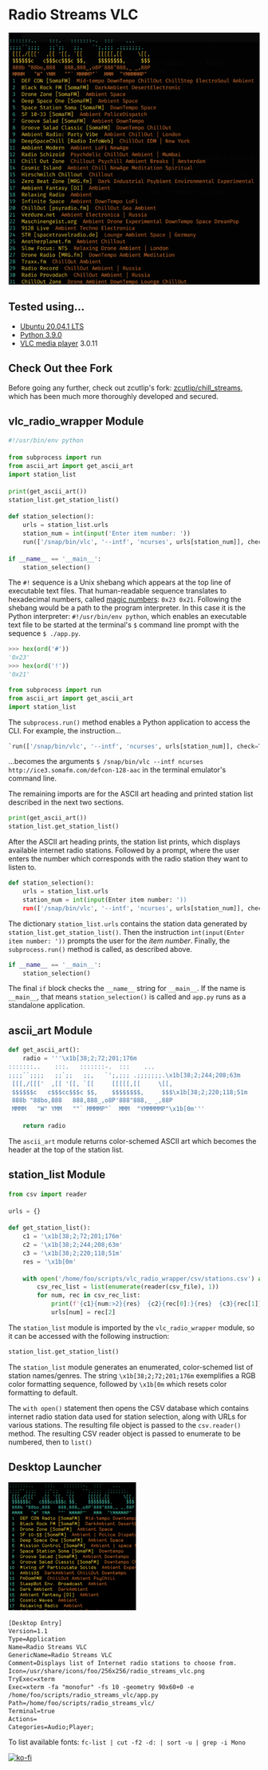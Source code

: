 # Radio Streams VLC

![Radio Streams VLC](screen_capture.png)

## Tested using...

- [Ubuntu 20.04.1 LTS](https://releases.ubuntu.com/20.04/)
- [Python 3.9.0](https://docs.python.org/3.9/)
- [VLC media player](https://snapcraft.io/vlc) 3.0.11

## Check Out thee Fork

Before going any further, check out zcutlip's fork: [zcutlip/chill_streams](https://github.com/zcutlip/chill_streams), which has been much more thoroughly developed and secured.

## vlc_radio_wrapper Module

```python
#!/usr/bin/env python

from subprocess import run
from ascii_art import get_ascii_art
import station_list

print(get_ascii_art())
station_list.get_station_list()

def station_selection():
    urls = station_list.urls
    station_num = int(input('Enter item number: '))
    run(['/snap/bin/vlc', '--intf', 'ncurses', urls[station_num]], check=True)

if __name__ == '__main__':
    station_selection()
```

The `#!` sequence is a Unix shebang which appears at the top line of executable text files. That human-readable sequence translates to hexadecimal numbers, called [magic numbers](https://en.wikipedia.org/wiki/Shebang_(Unix)#Magic_number): `0x23 0x21`. Following the shebang would be a path to the program interpreter. In this case it is the Python interpreter: `#!/usr/bin/env python`, which enables an executable text file to be started at the terminal's `$` command line prompt with the sequence `$ ./app.py`.

```python
>>> hex(ord('#'))
'0x23'
>>> hex(ord('!'))
'0x21'
```

```python
from subprocess import run
from ascii_art import get_ascii_art
import station_list
```

The `subprocess.run()` method enables a Python application to access the CLI. For example, the instruction...

```python
`run(['/snap/bin/vlc', '--intf', 'ncurses', urls[station_num]], check=True)`
```

...becomes the arguments `$ /snap/bin/vlc --intf ncurses http://ice3.somafm.com/defcon-128-aac` in the terminal emulator's command line.

The remaining imports are for the ASCII art heading and printed station list described in the next two sections.

```python
print(get_ascii_art())
station_list.get_station_list()
```

After the ASCII art heading prints, the station list prints, which displays available internet radio stations. Followed by a prompt, where the user enters the number which corresponds with the radio station they want to listen to.

```python
def station_selection():
    urls = station_list.urls
    station_num = int(input(Enter item number: '))
    run(['/snap/bin/vlc', '--intf', 'ncurses', urls[station_num]], check=True)
```

The dictionary `station_list.urls` contains the station data generated by `station_list.get_station_list()`. Then the instruction `int(input(Enter item number: '))` prompts the user for the _item number_. Finally, the `subprocess.run()` method is called, as described above.

```python
if __name__ == '__main__':
    station_selection()
```

The final `if` block checks the `__name__` string for `__main__`. If the name is `__main__`, that means `station_selection()` is called and `app.py` runs as a standalone application.

## ascii_art Module

```python
def get_ascii_art():
    radio = '''\x1b[38;2;72;201;176m
:::::::..    :::.   :::::::-.  :::    ...
;;;;``;;;;   ;;`;;   ;;,   `';,;;; .;;;;;;;.\x1b[38;2;244;208;63m
 [[[,/[[['  ,[[ '[[, `[[     [[[[[,[[     \[[,
 $$$$$$c   c$$$cc$$$c $$,    $$$$$$$$,     $$$\x1b[38;2;220;118;51m
 888b "88bo,888   888,888_,o8P'888"888,_ _,88P
 MMMM   "W" YMM   ""` MMMMP"`  MMM  "YMMMMMP"\x1b[0m'''

    return radio
```

The `ascii_art` module returns color-schemed ASCII art which becomes the header at the top of the station list.

## station_list Module

```python
from csv import reader

urls = {}

def get_station_list():
    c1 = '\x1b[38;2;72;201;176m'
    c2 = '\x1b[38;2;244;208;63m'
    c3 = '\x1b[38;2;220;118;51m'
    res = '\x1b[0m'

    with open('/home/foo/scripts/vlc_radio_wrapper/csv/stations.csv') as csv_file:
        csv_rec_list = list(enumerate(reader(csv_file), 1))
        for num, rec in csv_rec_list:
            print(f'{c1}{num:>2}{res}  {c2}{rec[0]:}{res}  {c3}{rec[1]}{res}')
            urls[num] = rec[2]
```

The `station_list` module is imported by the `vlc_radio_wrapper` module, so it can be accessed with the following instruction:

```python
station_list.get_station_list()
```

The `station_list` module generates an enumerated, color-schemed list of station names/genres. The string `\x1b[38;2;72;201;176m` exemplifies a RGB color formatting sequence, followed by `\x1b[0m` which resets color formatting to default.

The `with open()` statement then opens the CSV database which contains internet radio station data used for station selection, along with URLs for various stations. The resulting file object is passed to the `csv.reader()` method. The resulting CSV reader object is passed to enumerate to be numbered, then to `list()` 

## Desktop Launcher

![Desktop Icon Image](radio_streams_vlc.png)

```shell
[Desktop Entry]
Version=1.1
Type=Application
Name=Radio Streams VLC
GenericName=Radio Streams VLC
Comment=Displays list of Internet radio stations to choose from.
Icon=/usr/share/icons/foo/256x256/radio_streams_vlc.png
TryExec=xterm
Exec=xterm -fa "monofur" -fs 10 -geometry 90x60+0 -e /home/foo/scripts/radio_streams_vlc/app.py
Path=/home/foo/scripts/radio_streams_vlc/
Terminal=true
Actions=
Categories=Audio;Player;
```

To list available fonts: `fc-list | cut -f2 -d: | sort -u | grep -i Mono`

[![ko-fi](https://www.ko-fi.com/img/githubbutton_sm.svg)](https://ko-fi.com/R6R72LISM)
